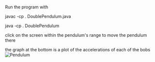 Run the program with

javac -cp . DoublePendulum.java

java -cp . DoublePendulum

click on the screen within the pendulum's range to move the pendulum there

the graph at the bottom is a plot of the accelerations of each of the bobs
![Pendulum](https://github.com/jacksonk3lly/DoublePendulum/assets/132036816/e3b2ca58-6575-419b-bcf4-8a87d1001edd)
